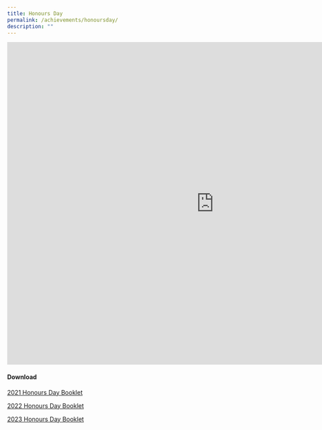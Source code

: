 ```yaml
---
title: Honours Day
permalink: /achievements/honoursday/
description: ""
---
```

<iframe src="https://docs.google.com/presentation/d/e/2PACX-1vSa_pPjdMLxtiH-M3mlLjzy7L1ZcMJSbmbxy4Qbqjm9glqfz6efM8C8VcCD7fifzBItiYelQpKkbhSw/embed?start=false&amp;loop=false&amp;delayms=10000" frameborder="0" width="960" height="749" allowfullscreen="true"></iframe>

#### Download 
[2021 Honours Day Booklet](/files/2021%20honours%20day%20booklet.pdf)

[2022 Honours Day Booklet](/files/2022%20honours%20day%20booklet.pdf)

[2023 Honours Day Booklet](https://indd.adobe.com/view/9e5d462a-7695-4d6b-a5c0-d162ee0fd966)